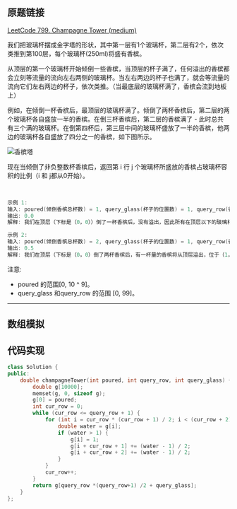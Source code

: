 ## 原题链接

[LeetCode 799. Champagne Tower (medium)](https://leetcode-cn.com/problems/champagne-tower/)

我们把玻璃杯摆成金字塔的形状，其中第一层有1个玻璃杯，第二层有2个，依次类推到第100层，每个玻璃杯(250ml)将盛有香槟。

从顶层的第一个玻璃杯开始倾倒一些香槟，当顶层的杯子满了，任何溢出的香槟都会立刻等流量的流向左右两侧的玻璃杯。当左右两边的杯子也满了，就会等流量的流向它们左右两边的杯子，依次类推。（当最底层的玻璃杯满了，香槟会流到地板上）

例如，在倾倒一杯香槟后，最顶层的玻璃杯满了。倾倒了两杯香槟后，第二层的两个玻璃杯各自盛放一半的香槟。在倒三杯香槟后，第二层的香槟满了 - 此时总共有三个满的玻璃杯。在倒第四杯后，第三层中间的玻璃杯盛放了一半的香槟，他两边的玻璃杯各自盛放了四分之一的香槟，如下图所示。

![香槟塔](https://muyids.oss-cn-beijing.aliyuncs.com/tower.png)

现在当倾倒了非负整数杯香槟后，返回第 i 行 j 个玻璃杯所盛放的香槟占玻璃杯容积的比例（i 和 j都从0开始）。

 
```cpp
示例 1:
输入: poured(倾倒香槟总杯数) = 1, query_glass(杯子的位置数) = 1, query_row(行数) = 1
输出: 0.0
解释: 我们在顶层（下标是（0，0））倒了一杯香槟后，没有溢出，因此所有在顶层以下的玻璃杯都是空的。

示例 2:
输入: poured(倾倒香槟总杯数) = 2, query_glass(杯子的位置数) = 1, query_row(行数) = 1
输出: 0.5
解释: 我们在顶层（下标是（0，0）倒了两杯香槟后，有一杯量的香槟将从顶层溢出，位于（1，0）的玻璃杯和（1，1）的玻璃杯平分了这一杯香槟，所以每个玻璃杯有一半的香槟。
```

注意:

- poured 的范围[0, 10 ^ 9]。
- query_glass 和query_row 的范围 [0, 99]。

---


## 数组模拟


## 代码实现

```cpp
class Solution {
public:
    double champagneTower(int poured, int query_row, int query_glass) {
        double g[10000];
        memset(g, 0, sizeof g);
        g[0] = poured;
        int cur_row = 0;
        while (cur_row <= query_row + 1) {
            for (int i = cur_row * (cur_row + 1) / 2; i < (cur_row + 2) * (cur_row + 1) / 2; i++) {
                double water = g[i];
                if (water > 1) {
                    g[i] = 1;
                    g[i + cur_row + 1] += (water - 1) / 2;
                    g[i + cur_row + 2] += (water - 1) / 2;
                }
            }
            cur_row++;
        }
        return g[query_row *(query_row+1) /2 + query_glass];
    }
};
```

